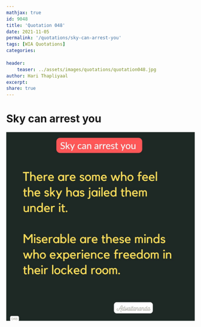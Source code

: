 ```yaml
---
mathjax: true
id: 9048
title: 'Quotation 048'
date: 2021-11-05
permalink: '/quotations/sky-can-arrest-you'
tags: [WIA Quotations] 
categories: 

header:
    teaser: ../assets/images/quotations/quotation048.jpg
author: Hari Thapliyaal 
excerpt:
share: true 
---
```


# Sky can arrest you

![Sky can arrest you](../assets/images/quotations/quotation048.jpg)
